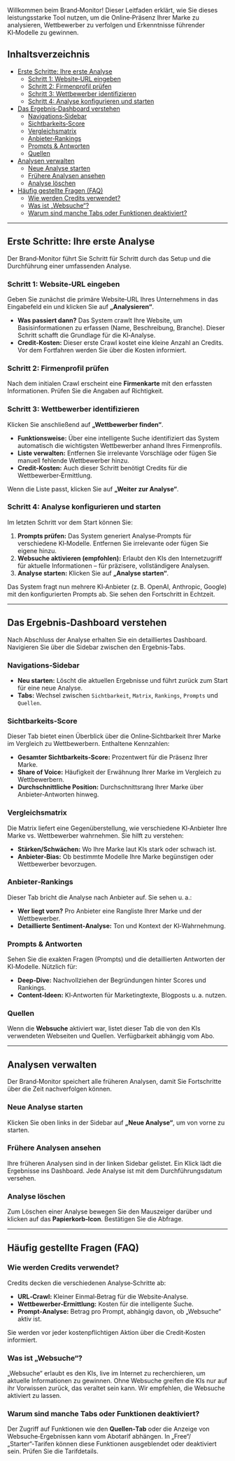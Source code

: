 Willkommen beim Brand‑Monitor! Dieser Leitfaden erklärt, wie Sie dieses leistungsstarke Tool nutzen, um die Online‑Präsenz Ihrer Marke zu analysieren, Wettbewerber zu verfolgen und Erkenntnisse führender KI‑Modelle zu gewinnen.

## Inhaltsverzeichnis

- [Erste Schritte: Ihre erste Analyse](#erste-schritte-ihre-erste-analyse)
  - [Schritt 1: Website‑URL eingeben](#schritt-1-website-url-eingeben)
  - [Schritt 2: Firmenprofil prüfen](#schritt-2-firmenprofil-prüfen)
  - [Schritt 3: Wettbewerber identifizieren](#schritt-3-wettbewerber-identifizieren)
  - [Schritt 4: Analyse konfigurieren und starten](#schritt-4-analyse-konfigurieren-und-starten)
- [Das Ergebnis‑Dashboard verstehen](#das-ergebnis-dashboard-verstehen)
  - [Navigations‑Sidebar](#navigations-sidebar)
  - [Sichtbarkeits‑Score](#sichtbarkeits-score)
  - [Vergleichsmatrix](#vergleichsmatrix)
  - [Anbieter‑Rankings](#anbieter-rankings)
  - [Prompts & Antworten](#prompts--antworten)
  - [Quellen](#quellen)
- [Analysen verwalten](#analysen-verwalten)
  - [Neue Analyse starten](#neue-analyse-starten)
  - [Frühere Analysen ansehen](#frühere-analysen-ansehen)
  - [Analyse löschen](#analyse-löschen)
- [Häufig gestellte Fragen (FAQ)](#häufig-gestellte-fragen-faq)
  - [Wie werden Credits verwendet?](#wie-werden-credits-verwendet)
  - [Was ist „Websuche“?](#was-ist-websuche)
  - [Warum sind manche Tabs oder Funktionen deaktiviert?](#warum-sind-manche-tabs-oder-funktionen-deaktiviert)

---

## Erste Schritte: Ihre erste Analyse

Der Brand‑Monitor führt Sie Schritt für Schritt durch das Setup und die Durchführung einer umfassenden Analyse.

### Schritt 1: Website‑URL eingeben

Geben Sie zunächst die primäre Website‑URL Ihres Unternehmens in das Eingabefeld ein und klicken Sie auf **„Analysieren“**.

- **Was passiert dann?** Das System crawlt Ihre Website, um Basisinformationen zu erfassen (Name, Beschreibung, Branche). Dieser Schritt schafft die Grundlage für die KI‑Analyse.
- **Credit‑Kosten:** Dieser erste Crawl kostet eine kleine Anzahl an Credits. Vor dem Fortfahren werden Sie über die Kosten informiert.

### Schritt 2: Firmenprofil prüfen

Nach dem initialen Crawl erscheint eine **Firmenkarte** mit den erfassten Informationen. Prüfen Sie die Angaben auf Richtigkeit.

### Schritt 3: Wettbewerber identifizieren

Klicken Sie anschließend auf **„Wettbewerber finden“**.

- **Funktionsweise:** Über eine intelligente Suche identifiziert das System automatisch die wichtigsten Wettbewerber anhand Ihres Firmenprofils.
- **Liste verwalten:** Entfernen Sie irrelevante Vorschläge oder fügen Sie manuell fehlende Wettbewerber hinzu.
- **Credit‑Kosten:** Auch dieser Schritt benötigt Credits für die Wettbewerber‑Ermittlung.

Wenn die Liste passt, klicken Sie auf **„Weiter zur Analyse“**.

### Schritt 4: Analyse konfigurieren und starten

Im letzten Schritt vor dem Start können Sie:

1.  **Prompts prüfen:** Das System generiert Analyse‑Prompts für verschiedene KI‑Modelle. Entfernen Sie irrelevante oder fügen Sie eigene hinzu.
2.  **Websuche aktivieren (empfohlen):** Erlaubt den KIs den Internetzugriff für aktuelle Informationen – für präzisere, vollständigere Analysen.
3.  **Analyse starten:** Klicken Sie auf **„Analyse starten“**.

Das System fragt nun mehrere KI‑Anbieter (z. B. OpenAI, Anthropic, Google) mit den konfigurierten Prompts ab. Sie sehen den Fortschritt in Echtzeit.

---

## Das Ergebnis‑Dashboard verstehen

Nach Abschluss der Analyse erhalten Sie ein detailliertes Dashboard. Navigieren Sie über die Sidebar zwischen den Ergebnis‑Tabs.

### Navigations‑Sidebar

- **Neu starten:** Löscht die aktuellen Ergebnisse und führt zurück zum Start für eine neue Analyse.
- **Tabs:** Wechsel zwischen `Sichtbarkeit`, `Matrix`, `Rankings`, `Prompts` und `Quellen`.

### Sichtbarkeits‑Score

Dieser Tab bietet einen Überblick über die Online‑Sichtbarkeit Ihrer Marke im Vergleich zu Wettbewerbern. Enthaltene Kennzahlen:

- **Gesamter Sichtbarkeits‑Score:** Prozentwert für die Präsenz Ihrer Marke.
- **Share of Voice:** Häufigkeit der Erwähnung Ihrer Marke im Vergleich zu Wettbewerbern.
- **Durchschnittliche Position:** Durchschnittsrang Ihrer Marke über Anbieter‑Antworten hinweg.

### Vergleichsmatrix

Die Matrix liefert eine Gegenüberstellung, wie verschiedene KI‑Anbieter Ihre Marke vs. Wettbewerber wahrnehmen. Sie hilft zu verstehen:

- **Stärken/Schwächen:** Wo Ihre Marke laut KIs stark oder schwach ist.
- **Anbieter‑Bias:** Ob bestimmte Modelle Ihre Marke begünstigen oder Wettbewerber bevorzugen.

### Anbieter‑Rankings

Dieser Tab bricht die Analyse nach Anbieter auf. Sie sehen u. a.:

- **Wer liegt vorn?** Pro Anbieter eine Rangliste Ihrer Marke und der Wettbewerber.
- **Detaillierte Sentiment‑Analyse:** Ton und Kontext der KI‑Wahrnehmung.

### Prompts & Antworten

Sehen Sie die exakten Fragen (Prompts) und die detaillierten Antworten der KI‑Modelle. Nützlich für:

- **Deep‑Dive:** Nachvollziehen der Begründungen hinter Scores und Rankings.
- **Content‑Ideen:** KI‑Antworten für Marketingtexte, Blogposts u. a. nutzen.

### Quellen

Wenn die **Websuche** aktiviert war, listet dieser Tab die von den KIs verwendeten Webseiten und Quellen. Verfügbarkeit abhängig vom Abo.

---

## Analysen verwalten

Der Brand‑Monitor speichert alle früheren Analysen, damit Sie Fortschritte über die Zeit nachverfolgen können.

### Neue Analyse starten

Klicken Sie oben links in der Sidebar auf **„Neue Analyse“**, um von vorne zu starten.

### Frühere Analysen ansehen

Ihre früheren Analysen sind in der linken Sidebar gelistet. Ein Klick lädt die Ergebnisse ins Dashboard. Jede Analyse ist mit dem Durchführungsdatum versehen.

### Analyse löschen

Zum Löschen einer Analyse bewegen Sie den Mauszeiger darüber und klicken auf das **Papierkorb‑Icon**. Bestätigen Sie die Abfrage.

---

## Häufig gestellte Fragen (FAQ)

### Wie werden Credits verwendet?

Credits decken die verschiedenen Analyse‑Schritte ab:
- **URL‑Crawl:** Kleiner Einmal‑Betrag für die Website‑Analyse.
- **Wettbewerber‑Ermittlung:** Kosten für die intelligente Suche.
- **Prompt‑Analyse:** Betrag pro Prompt, abhängig davon, ob „Websuche“ aktiv ist.

Sie werden vor jeder kostenpflichtigen Aktion über die Credit‑Kosten informiert.

### Was ist „Websuche“?

„Websuche“ erlaubt es den KIs, live im Internet zu recherchieren, um aktuelle Informationen zu gewinnen. Ohne Websuche greifen die KIs nur auf ihr Vorwissen zurück, das veraltet sein kann. Wir empfehlen, die Websuche aktiviert zu lassen.

### Warum sind manche Tabs oder Funktionen deaktiviert?

Der Zugriff auf Funktionen wie den **Quellen‑Tab** oder die Anzeige von Websuche‑Ergebnissen kann vom Abotarif abhängen. In „Free“/„Starter“‑Tarifen können diese Funktionen ausgeblendet oder deaktiviert sein. Prüfen Sie die Tarifdetails.
